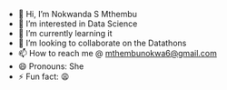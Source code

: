 - 👋 Hi, I’m Nokwanda S Mthembu
- 👀 I’m interested in Data Science
- 🌱 I’m currently learning it
- 💞️ I’m looking to collaborate on the Datathons
- 📫 How to reach me @ mthembunokwa6@gmail.com
- 😄 Pronouns: She
- ⚡ Fun fact: 😩

<!---
Nokwanda17/Nokwanda17 is a ✨ special ✨ repository because its `README.md` (this file) appears on your GitHub profile.
You can click the Preview link to take a look at your changes.
--->
